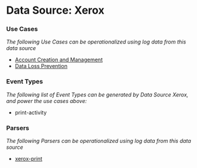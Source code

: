 Data Source: Xerox
==================

### Use Cases

_The following Use Cases can be operationalized using log data from this data source_

* [Account Creation and Management](usecase_account_creation_and_management.md)
* [Data Loss Prevention](usecase_data_loss_prevention.md)


### Event Types

_The following list of Event Types can be generated by Data Source Xerox, and power the use cases above:_

- print-activity


### Parsers

_The following Parsers can be operationalized using log data from this data source_

* [xerox-print](parserContent_xerox-print.md)
